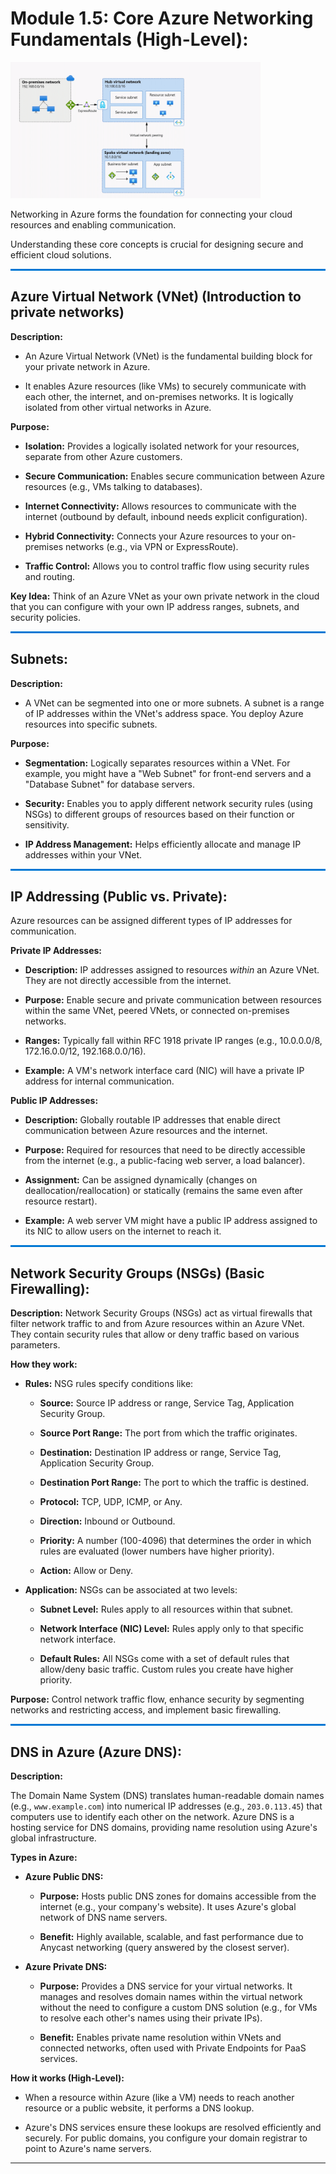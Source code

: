 # **Module 1.5: Core Azure Networking Fundamentals (High-Level):**

<p align="left">
  <img src="../Images/Azure-Network-Foundations.gif" alt="Azure Network Foundation Services" width="400">
</p>

Networking in Azure forms the foundation for connecting your cloud resources and enabling communication. 

Understanding these core concepts is crucial for designing secure and efficient cloud solutions.

<hr style="border: 0; height: 3px; background: #0078D4; margin-top: 12px; margin-bottom: 12px;">

## **Azure Virtual Network (VNet) (Introduction to private networks)**

**Description:** 

* An Azure Virtual Network (VNet) is the fundamental building block for your private network in Azure. 

* It enables Azure resources (like VMs) to securely communicate with each other, the internet, and on-premises networks. It is logically isolated from other virtual networks in Azure.

**Purpose:**

* **Isolation:** Provides a logically isolated network for your resources, separate from other Azure customers.

* **Secure Communication:** Enables secure communication between Azure resources (e.g., VMs talking to databases).

* **Internet Connectivity:** Allows resources to communicate with the internet (outbound by default, inbound needs explicit configuration).

* **Hybrid Connectivity:** Connects your Azure resources to your on-premises networks (e.g., via VPN or ExpressRoute).

* **Traffic Control:** Allows you to control traffic flow using security rules and routing.

**Key Idea:** Think of an Azure VNet as your own private network in the cloud that you can configure with your own IP address ranges, subnets, and security policies.

<hr style="border: 0; height: 3px; background: #0078D4; margin-top: 12px; margin-bottom: 12px;">

## **Subnets:**

**Description:** 

* A VNet can be segmented into one or more subnets. A subnet is a range of IP addresses within the VNet's address space. You deploy Azure resources into specific subnets.

**Purpose:**

* **Segmentation:** Logically separates resources within a VNet. For example, you might have a "Web Subnet" for front-end servers and a "Database Subnet" for database servers.

* **Security:** Enables you to apply different network security rules (using NSGs) to different groups of resources based on their function or sensitivity.

* **IP Address Management:** Helps efficiently allocate and manage IP addresses within your VNet.

<hr style="border: 0; height: 3px; background: #0078D4; margin-top: 12px; margin-bottom: 12px;">

## **IP Addressing (Public vs. Private):**

Azure resources can be assigned different types of IP addresses for communication.

**Private IP Addresses:**

* **Description:** IP addresses assigned to resources *within* an Azure VNet. They are not directly accessible from the internet.

* **Purpose:** Enable secure and private communication between resources within the same VNet, peered VNets, or connected on-premises networks.

* **Ranges:** Typically fall within RFC 1918 private IP ranges (e.g., 10.0.0.0/8, 172.16.0.0/12, 192.168.0.0/16).

* **Example:** A VM's network interface card (NIC) will have a private IP address for internal communication.

**Public IP Addresses:**

* **Description:** Globally routable IP addresses that enable direct communication between Azure resources and the internet.

* **Purpose:** Required for resources that need to be directly accessible from the internet (e.g., a public-facing web server, a load balancer).

* **Assignment:** Can be assigned dynamically (changes on deallocation/reallocation) or statically (remains the same even after resource restart).

* **Example:** A web server VM might have a public IP address assigned to its NIC to allow users on the internet to reach it.

<hr style="border: 0; height: 3px; background: #0078D4; margin-top: 12px; margin-bottom: 12px;">

## **Network Security Groups (NSGs) (Basic Firewalling):**

**Description:** Network Security Groups (NSGs) act as virtual firewalls that filter network traffic to and from Azure resources within an Azure VNet. They contain security rules that allow or deny traffic based on various parameters.

**How they work:**
    
* **Rules:** NSG rules specify conditions like:

    * **Source:** Source IP address or range, Service Tag, Application Security Group.

    * **Source Port Range:** The port from which the traffic originates.

    * **Destination:** Destination IP address or range, Service Tag, Application Security Group.
        
    * **Destination Port Range:** The port to which the traffic is destined.
        
    * **Protocol:** TCP, UDP, ICMP, or Any.
        
    * **Direction:** Inbound or Outbound.
        
    * **Priority:** A number (100-4096) that determines the order in which rules are evaluated (lower numbers have higher priority).
        
    * **Action:** Allow or Deny.

* **Application:** NSGs can be associated at two levels:

    * **Subnet Level:** Rules apply to all resources within that subnet.
    
    * **Network Interface (NIC) Level:** Rules apply only to that specific network interface.
    
    * **Default Rules:** All NSGs come with a set of default rules that allow/deny basic traffic. Custom rules you create have higher priority.

**Purpose:** Control network traffic flow, enhance security by segmenting networks and restricting access, and implement basic firewalling.

<hr style="border: 0; height: 3px; background: #0078D4; margin-top: 12px; margin-bottom: 12px;">

## **DNS in Azure (Azure DNS):**

**Description:** 

The Domain Name System (DNS) translates human-readable domain names (e.g., `www.example.com`) into numerical IP addresses (e.g., `203.0.113.45`) that computers use to identify each other on the network. 
Azure DNS is a hosting service for DNS domains, providing name resolution using Azure's global infrastructure.

**Types in Azure:**
    
* **Azure Public DNS:**
        
    * **Purpose:** Hosts public DNS zones for domains accessible from the internet (e.g., your company's website). It uses Azure's global network of DNS name servers.
    
    * **Benefit:** Highly available, scalable, and fast performance due to Anycast networking (query answered by the closest server).

* **Azure Private DNS:**

    * **Purpose:** Provides a DNS service for your virtual networks. It manages and resolves domain names within the virtual network without the need to configure a custom DNS solution (e.g., for VMs to resolve each other's names using their private IPs).
    
    * **Benefit:** Enables private name resolution within VNets and connected networks, often used with Private Endpoints for PaaS services.

**How it works (High-Level):** 

* When a resource within Azure (like a VM) needs to reach another resource or a public website, it performs a DNS lookup. 

* Azure's DNS services ensure these lookups are resolved efficiently and securely. For public domains, you configure your domain registrar to point to Azure's name servers.

---